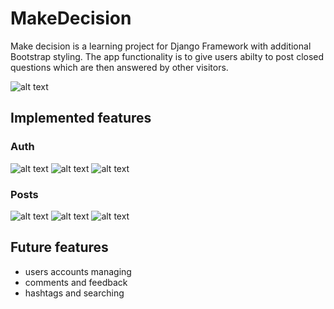 # MakeDecision

Make decision is a learning project for Django Framework with additional Bootstrap styling. The app functionality is to give users abilty to post closed questions which are then answered by other visitors.

![alt text](https://github.com/Fryzu/MakeDecision/screenshots/main.png "main view")

## Implemented features

### Auth

![alt text](https://github.com/Fryzu/MakeDecision/screenshots/login.png "Login and signup")
![alt text](https://github.com/Fryzu/MakeDecision/screenshots/login2.png "Logged in user")
![alt text](https://github.com/Fryzu/MakeDecision/screenshots/signup.png "Signup view")

### Posts

![alt text](https://github.com/Fryzu/MakeDecision/screenshots/post.png "Post view")
![alt text](https://github.com/Fryzu/MakeDecision/screenshots/post2.png "Post view")
![alt text](https://github.com/Fryzu/MakeDecision/screenshots/posts.png "Posts list")


## Future features

* users accounts managing
* comments and feedback
* hashtags and searching
